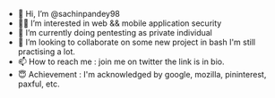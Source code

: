 - 👋 Hi, I’m @sachinpandey98
- 👷‍♂️ I’m interested in web && mobile application security
- 🌱 I’m currently doing pentesting as private individual
- 💞️ I’m looking to collaborate on some new project in bash I'm still practising a lot.
- 📫 How to reach me : join me on twitter the link is in bio.
- 😇 Achievement : I'm acknowledged by google, mozilla, pininterest, paxful, etc.

<!---
sachinpandey98/sachinpandey98 is a ✨ special ✨ repository because its `README.md` (this file) appears on your GitHub profile.
You can click the Preview link to take a look at your changes.
--->
